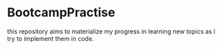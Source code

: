 # BootcampPractise
this repository aims to materialize my progress in learning new topics as i try to implement them in code.
